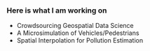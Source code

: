 ### Here is what I am working on

* Crowdsourcing Geospatial Data Science
* A Microsimulation of Vehicles/Pedestrians
* Spatial Interpolation for Pollution Estimation
